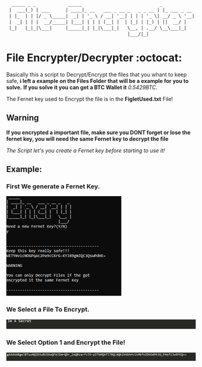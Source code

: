 ```
  _____ _ _            _____                             _
 |  ___(_) | ___      | ____|_ __   ___ _ __ _   _ _ __ | |_ ___ _ __
 | |_  | | |/ _ \_____|  _| | '_ \ / __| '__| | | | '_ \| __/ _ \ '__|
 |  _| | | |  __/_____| |___| | | | (__| |  | |_| | |_) | ||  __/ |
 |_|   |_|_|\___|     |_____|_| |_|\___|_|   \__, | .__/ \__\___|_|
                                             |___/|_|
```

# File Encrypter/Decrypter :octocat:

Basically this a script to Decrypt/Encrypt the files that you whant to keep safe, **i left a example on the Files Folder that will be a example for you to solve.**
**If you solve it you can get a BTC Wallet it** *0.5429BTC*.

The Fernet key used to Encrypt the file is in the **FigletUsed.txt** File!

## Warning

**If you encrypted a important file, make sure you DONT forget or lose the fernet key, you will need the same Fernet key to decrypt the file**

*The Script let's you create a Fernet key before starting to use it!*

## Example:

### First We generate a Fernet Key.

![Fernet](Img/fernet.PNG)

### We Select a File To Encrypt.

![Before](Img/Before.PNG)

### We Select Option 1 and Encrypt the File!

![After](Img/After.PNG)
